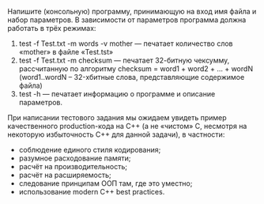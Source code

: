 Напишите (консольную) программу, принимающую на вход имя файла и набор параметров. В зависимости от параметров программа должна работать в трёх режимах:

1. test -f Test.txt -m words -v mother — печатает количество слов «mother» в файле «Test.tst»
2. test -f Test.txt -m checksum — печатает 32-битную чексумму, рассчитанную по алгоритму checksum = word1 + word2 + ... + wordN (word1..wordN – 32-хбитные слова, представляющие содержимое файла)
3. test -h — печатает информацию о программе и описание параметров.

При написании тестового задания мы ожидаем увидеть пример качественного production-кода на С++ (а не «чистом» С, несмотря на некоторую избыточность С++ для данной задачи), в частности:
- соблюдение единого стиля кодирования;
- разумное расходование памяти;
- расчёт на производительность;
- расчёт на расширяемость;
- следование принципам ООП там, где это уместно;
- использование modern C++ best practices.
